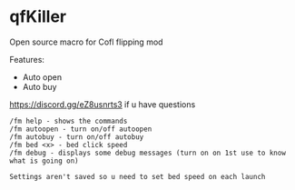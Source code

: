 # qfKiller

Open source macro for Cofl flipping mod

Features:
- Auto open
- Auto buy

https://discord.gg/eZ8usnrts3 if u have questions

```
/fm help - shows the commands
/fm autoopen - turn on/off autoopen
/fm autobuy - turn on/off autobuy
/fm bed <x> - bed click speed
/fm debug - displays some debug messages (turn on on 1st use to know what is going on)

Settings aren't saved so u need to set bed speed on each launch
```
